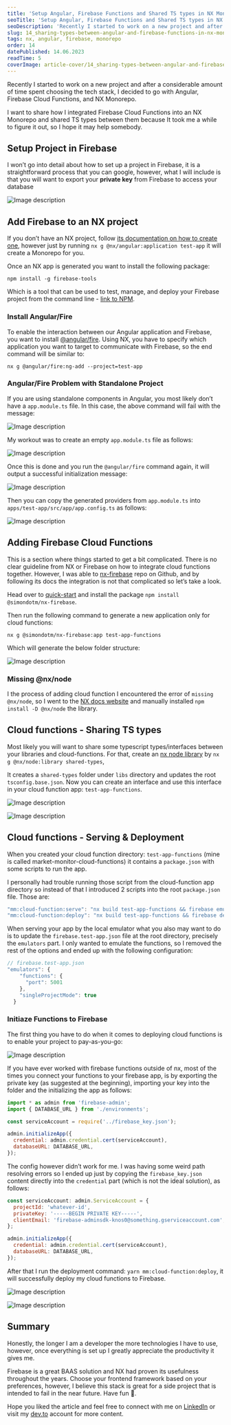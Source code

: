 ```yaml
---
title: 'Setup Angular, Firebase Functions and Shared TS types in NX Monorepo'
seoTitle: 'Setup Angular, Firebase Functions and Shared TS types in NX Monorepo'
seoDescription: 'Recently I started to work on a new project and after a considerable amount of time spent choosing...'
slug: 14_sharing-types-between-angular-and-firebase-functions-in-nx-monorepo
tags: nx, angular, firebase, monorepo
order: 14
datePublished: 14.06.2023
readTime: 5
coverImage: article-cover/14_sharing-types-between-angular-and-firebase-functions-in-nx-monorepo.png
---
```


Recently I started to work on a new project and after a considerable amount of time spent choosing the tech stack, I decided to go with Angular, Firebase Cloud Functions, and NX Monorepo.

I want to share how I integrated Firebase Cloud Functions into an NX Monorepo and shared TS types between them because It took me a while to figure it out, so I hope it may help somebody.

## Setup Project in Firebase

I won’t go into detail about how to set up a project in Firebase, it is a straightforward process that you can google, however, what I will include is that you will want to export your **private key** from Firebase to access your database

![Image description](https://dev-to-uploads.s3.amazonaws.com/uploads/articles/b5443pzcuqoo3yo4o66v.png)

## Add Firebase to an NX project

If you don’t have an NX project, follow [its documentation on how to create one](https://nx.dev/packages/angular/generators/application), however just by running `nx g @nx/angular:application test-app` it will create a Monorepo for you.

Once an NX app is generated you want to install the following package:

`npm install -g firebase-tools`

Which is a tool that can be used to test, manage, and deploy your Firebase project from the command line - [link to NPM](https://www.npmjs.com/package/firebase-tools/v/10.9.2).

### Install Angular/Fire

To enable the interaction between our Angular application and Firebase, you want to install [@angular/fire](https://www.npmjs.com/package/@angular/fire). Using NX, you have to specify which application you want to target to communicate with Firebase, so the end command will be similar to:

```JS
nx g @angular/fire:ng-add --project=test-app
```

### Angular/Fire Problem with Standalone Project

If you are using standalone components in Angular, you most likely don’t have a `app.module.ts` file. In this case, the above command will fail with the message:

![Image description](https://dev-to-uploads.s3.amazonaws.com/uploads/articles/j0oka4n68lxhs4zmfolr.png)

My workout was to create an empty `app.module.ts` file as follows:

![Image description](https://dev-to-uploads.s3.amazonaws.com/uploads/articles/o459kyjl0bgefl71d5h2.png)

Once this is done and you run the `@angular/fire` command again, it will output a successful initialization message:

![Image description](https://dev-to-uploads.s3.amazonaws.com/uploads/articles/lvb27dksnz5yjtywt5ih.png)

Then you can copy the generated providers from `app.module.ts` into `apps/test-app/src/app/app.config.ts` as follows:

![Image description](https://dev-to-uploads.s3.amazonaws.com/uploads/articles/17uc1250uenc5abe7bkt.png)

## Adding Firebase Cloud Functions

This is a section where things started to get a bit complicated. There is no clear guideline from NX or Firebase on how to integrate cloud functions together. However, I was able to [nx-firebase](https://github.com/simondotm/nx-firebase) repo on Github, and by following its docs the integration is not that complicated so let’s take a look.

Head over to [quick-start](https://github.com/simondotm/nx-firebase/blob/main/docs/quick-start.md) and install the package `npm install @simondotm/nx-firebase`.

Then run the following command to generate a new application only for cloud functions:

```JS
nx g @simondotm/nx-firebase:app test-app-functions
```

Which will generate the below folder structure:

![Image description](https://dev-to-uploads.s3.amazonaws.com/uploads/articles/vt9ginau9pheacgm62p3.png)

### Missing @nx/node

I the process of adding cloud function I encountered the error of `missing @nx/node`, so I went to the [NX docs website](https://nx.dev/packages/node) and manually installed `npm install -D @nx/node` the library.

## Cloud functions - Sharing TS types

Most likely you will want to share some typescript types/interfaces between your libraries and cloud-functions. For that, create an [nx node library](https://nx.dev/packages/node/generators/library) by `nx g @nx/node:library shared-types`,

It creates a `shared-types` folder under `libs` directory and updates the root `tsconfig.base.json`. Now you can create an interface and use this interface in your cloud function app: `test-app-functions`.

![Image description](https://dev-to-uploads.s3.amazonaws.com/uploads/articles/1onmt47f4zuidak6qpk9.png)

![Image description](https://dev-to-uploads.s3.amazonaws.com/uploads/articles/l23llr8v1qayeb5d7iy6.png)

## Cloud functions - Serving & Deployment

When you created your cloud function directory: `test-app-functions` (mine is called market-monitor-cloud-functions) it contains a `package.json` with some scripts to run the app.

I personally had trouble running those script from the cloud-function app directory so instead of that I introduced 2 scripts into the root `package.json` file. Those are:

```jsx
"mm:cloud-function:serve": "nx build test-app-functions && firebase emulators:start --only functions --config firebase.test-app-functions.json",
"mm:cloud-function:deploy": "nx build test-app-functions && firebase deploy --only functions --config firebase.test-app-functions.json"
```

When serving your app by the local emulator what you also may want to do is to update the `firebase.test-app.json` file at the root directory, precisely the `emulators` part. I only wanted to emulate the functions, so I removed the rest of the options and ended up with the following configuration:

```jsx
// firebase.test-app.json
"emulators": {
    "functions": {
      "port": 5001
    },
    "singleProjectMode": true
  }
```

### Initiaze Functions to Firebase

The first thing you have to do when it comes to deploying cloud functions is to enable your project to pay-as-you-go:

![Image description](https://dev-to-uploads.s3.amazonaws.com/uploads/articles/z2rv49l07jcwzn3xpgna.png)

If you have ever worked with firebase functions outside of nx, most of the times you connect your functions to your firebase app, is by exporting the private key (as suggested at the beginning), importing your key into the folder and the initializing the app as follows:

```jsx
import * as admin from 'firebase-admin';
import { DATABASE_URL } from './environments';

const serviceAccount = require('../firebase_key.json');

admin.initializeApp({
  credential: admin.credential.cert(serviceAccount),
  databaseURL: DATABASE_URL,
});
```

The config however didn’t work for me. I was having some weird path resolving errors so I ended up just by copying the `firebase_key.json` content directly into the `credential` part (which is not the ideal solution), as follows:

```jsx
const serviceAccount: admin.ServiceAccount = {
  projectId: 'whatever-id',
  privateKey: '-----BEGIN PRIVATE KEY-----',
  clientEmail: 'firebase-adminsdk-knos0@something.gserviceaccount.com',
};

admin.initializeApp({
  credential: admin.credential.cert(serviceAccount),
  databaseURL: DATABASE_URL,
});
```

After that I run the deployment command: `yarn mm:cloud-function:deploy`, it will successfully deploy my cloud functions to Firebase.

![Image description](https://dev-to-uploads.s3.amazonaws.com/uploads/articles/y8p6w57ftuflylkwx9z2.png)

![Image description](https://dev-to-uploads.s3.amazonaws.com/uploads/articles/2ilniugibyeov938404u.png)

## Summary

Honestly, the longer I am a developer the more technologies I have to use, however, once everything is set up I greatly appreciate the productivity it gives me.

Firebase is a great BAAS solution and NX had proven its usefulness throughout the years. Choose your frontend framework based on your preferences, however, I believe this stack is great for a side project that is intended to fail in the near future. Have fun 👋.

Hope you liked the article and feel free to connect with me on [LinkedIn](https://www.linkedin.com/in/eduard-krivanek) or visit my [dev.to](https://dev.to/krivanek06) account for more content.
